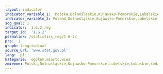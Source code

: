 ```yaml
---
layout: indicator
indicator_variable_1:  Polska,Dolnośląskie,Kujawsko-Pomorskie,Lubelskie,Lubuskie,Łódzkie,Małopolskie,Mazowieckie,Opolskie,Podkarpackie,Podlaskie,Pomorskie,Śląskie,Świętokrzyskie,Warmińsko-Mazurskie,Wielkopolskie,Zachodniopomorskie,Polska_,Dolnośląskie_,Kujawsko-Pomorskie_,Lubelskie_,Lubuskie_,Łódzkie_,Małopolskie_,Mazowieckie_,Opolskie_,Podkarpackie_,Podlaskie_,Pomorskie_,Śląskie_,Świętokrzyskie_,Warmińsko-Mazurskie_,Wielkopolskie_,Zachodniopomorskie_,Polska__,Dolnośląskie__,Kujawsko-Pomorskie__,Lubelskie__,Lubuskie__,Łódzkie__,Małopolskie__,Mazowieckie__,Opolskie__,Podkarpackie__,Podlaskie__,Pomorskie__,Śląskie__,Świętokrzyskie__,Warmińsko-Mazurskie__,Wielkopolskie__,Zachodniopomorskie__
indicator_variable_2: Poland,Dolnośląskie,Kujawsko-Pomorskie,Lubelskie,Lubuskie,Łódzkie,Małopolskie,Mazowieckie,Opolskie,Podkarpackie,Podlaskie,Pomorskie,Śląskie,Świętokrzyskie,Warmińsko-Mazurskie,Wielkopolskie,Zachodniopomorskie,Poland_,Dolnośląskie_,Kujawsko-Pomorskie_,Lubelskie_,Lubuskie_,Łódzkie_,Małopolskie_,Mazowieckie_,Opolskie_,Podkarpackie_,Podlaskie_,Pomorskie_,Śląskie_,Świętokrzyskie_,Warmińsko-Mazurskie_,Wielkopolskie_,Zachodniopomorskie_,Poland__,Dolnośląskie__,Kujawsko-Pomorskie__,Lubelskie__,Lubuskie__,Łódzkie__,Małopolskie__,Mazowieckie__,Opolskie__,Podkarpackie__,Podlaskie__,Pomorskie__,Śląskie__,Świętokrzyskie__,Warmińsko-Mazurskie__,Wielkopolskie__,Zachodniopomorskie__
sdg_goal: 1
indicator:  1.G.2.reg
target_id:  '1.G.2'
permalink: /statistics_reg/1-G-2/
pre:  1
graph: longitudinal
source_url: 'www.stat.gov.pl'
lang:  pl
kategorie:  ogółem,miasto,wieś
zmienne: Polska,Dolnośląskie,Kujawsko-Pomorskie,Lubelskie,Lubuskie,Łódzkie,Małopolskie,Mazowieckie,Opolskie,Podkarpackie,Podlaskie,Pomorskie,Śląskie,Świętokrzyskie,Warmińsko-Mazurskie,Wielkopolskie,Zachodniopomorskie;Polska,Dolnośląskie,Kujawsko-Pomorskie,Lubelskie,Lubuskie,Łódzkie,Małopolskie,Mazowieckie,Opolskie,Podkarpackie,Podlaskie,Pomorskie,Śląskie,Świętokrzyskie,Warmińsko-Mazurskie,Wielkopolskie,Zachodniopomorskie;Polska,Dolnośląskie,Kujawsko-Pomorskie,Lubelskie,Lubuskie,Łódzkie,Małopolskie,Mazowieckie,Opolskie,Podkarpackie,Podlaskie,Pomorskie,Śląskie,Świętokrzyskie,Warmińsko-Mazurskie,Wielkopolskie,Zachodniopomorskie
---
```

